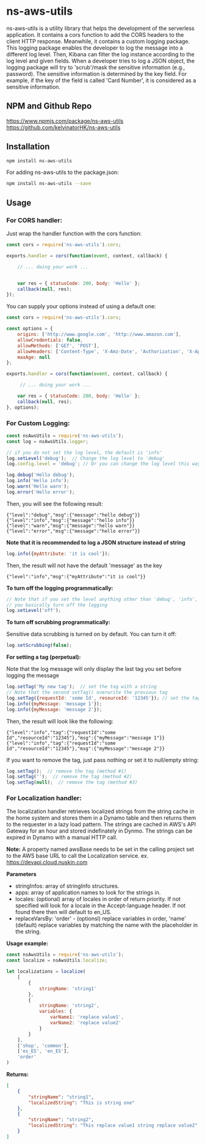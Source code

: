 # ns-aws-utils
ns-aws-utils is a utility library that helps the development of the
serverless application.  It contains a cors function to add the CORS
headers to the client HTTP response.  Meanwhile, it contains a custom
logging package. This logging package enables the developer to log
the message into a different log level.  Then, Kibana can filter
the log instance according to the log level and given fields.
When a developer tries to log a JSON object, the logging package will
try to 'scrub'/mask the sensitive information (e.g., password).  The
sensitive information is determined by the key field.  For example,
if the key of the field is called 'Card Number', it is considered as
a sensitive information.

## NPM and Github Repo
https://www.npmjs.com/package/ns-aws-utils
<br />
https://github.com/kelvinatorHK/ns-aws-utils

## Installation
```sh
npm install ns-aws-utils
```
For adding ns-aws-utils to the package.json:
```sh
npm install ns-aws-utils --save
```

## Usage
### For CORS handler:
Just wrap the handler function with the cors function:
```javascript
const cors = require('ns-aws-utils').cors;

exports.handler = cors(function(event, context, callback) {

    // ... doing your work ...


    var res = { statusCode: 200, body: 'Hello' };
    callback(null, res);
});
```

You can supply your options instead of using a default one:
```javascript
const cors = require('ns-aws-utils').cors;

const options = {
    origins: ['http://www.google.com', 'http://www.amazon.com'],
    allowCredentials: false,
    allowMethods: ['GET', 'POST'],
    allowHeaders: ['Content-Type', 'X-Amz-Date', 'Authorization', 'X-Api-Key'],
    maxAge: null
};

exports.handler = cors(function(event, context, callback) {

     // ... doing your work ...

    var res = { statusCode: 200, body: 'Hello' };
    callback(null, res);
}, options);
```

### For Custom Logging:
```javascript
const nsAwsUtils = require('ns-aws-utils');
const log = nsAwsUtils.logger;

// if you do not set the log level, the default is 'info'
log.setLevel('debug');  // Change the log level to 'debug'
log.config.level = 'debug'; // Or you can change the log level this way

log.debug('Hello debug');
log.info('Hello info');
log.warn('Hello warn');
log.error('Hello error');
```

Then, you will see the following result:
```
{"level":"debug","msg":{"message":"hello debug"}}
{"level":"info","msg":{"message":"hello info"}}
{"level":"warn","msg":{"message":"hello warn"}}
{"level":"error","msg":{"message":"hello error"}}
````


**Note that it is recommended to log a JSON structure instead of string**
```javascript
log.info({myAttribute: 'it is cool'});
```

Then, the result will not have the default 'message' as the key
```
{"level":"info","msg":{"myAttribute":"it is cool"}}
```

**To turn off the logging programmatically:**
```javascript
// Note that if you set the level anything other than 'debug', 'info', 'warn', 'error',
// you basically turn off the logging
log.setLevel('off');
```

**To turn off scrubbing programmatically:**

Sensitive data scrubbing is turned on by default.  You can turn it off:
```javascript
log.setScrubbing(false);
```

**For setting a tag (perpetual):**

Note that the log message will only display the last tag you set before logging the message
```javascript
log.setTag('My new tag');  // set the tag with a string
// Note that the second setTag() overwrite the previous tag
log.setTag({requestId: 'some Id', resourceId: '12345'}); // set the tag with a JSON object
log.info({myMessage: 'message 1'});
log.info({myMessage: 'message 2'});
```

Then, the result will look like the following:
```
{"level":"info","tag":{"requestId":"some Id","resourceId":"12345"},"msg":{"myMessage":"message 1"}}
{"level":"info","tag":{"requestId":"some Id","resourceId":"12345"},"msg":{"myMessage":"message 2"}}
```

If you want to remove the tag, just pass nothing or set it to null/empty string:
```javascript
log.setTag();  // remove the tag (method #1)
log.setTag('');  // remove the tag (method #2)
log.setTag(null);  // remove the tag (method #3)
```

### For Localization handler:

The localization handler retrieves localized strings from the string cache in 
the home system and stores them in a Dynamo table and then returns them to the 
requester in a lazy load pattern.  The strings are cached in AWS's API Gateway 
for an hour and stored indefinately in Dynmo.  The strings can be expired in 
Dynamo with a manual HTTP call.

**Note:** A property named awsBase needs to be set in the calling project set
to the AWS base URL to call the Localization service. ex. https://devapi.cloud.nuskin.com

**Parameters**

-   stringInfos: array of stringInfo structures.
-   apps: array of application names to look for the strings in.
-   locales: (optional) array of locales in order of return priority. If not specified will look for a locale in the Accept-language header. If not found there then will default to en_US.
-   replaceVarsBy: 'order' - (optionsl) replace variables in order, 'name' (default) replace variables by matching the name with the placeholder in the string.

**Usage example:**
```javascript
const nsAwsUtils = require('ns-aws-utils');
const localize = nsAwsUtils.localize;

let localizations = localize(
    [
        {
            stringName: 'string1'
        },
        {
            stringName: 'string2',
            variables: {
                varName1: 'replace value1',
                varName2: 'replace value2'
            }
        }
    ],
    ['shop', 'common'],
    ['es_ES', 'en_ES'],
    'order'
)
```
**Returns:**
```json
[
    {
        "stringName": "string1",
        "localizedString": "This is string one"
    },
    {
        "stringName": "string2",
        "localizedString": "This replace value1 string replace value2"
    }
]
```